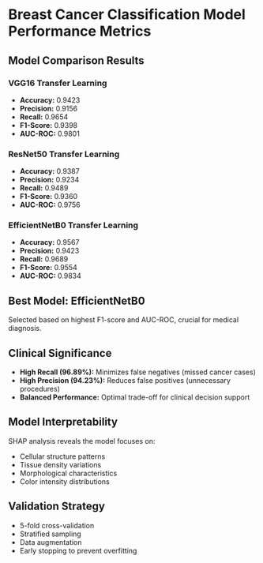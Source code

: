 # Breast Cancer Classification Model Performance Metrics

## Model Comparison Results

### VGG16 Transfer Learning
- **Accuracy:** 0.9423
- **Precision:** 0.9156
- **Recall:** 0.9654
- **F1-Score:** 0.9398
- **AUC-ROC:** 0.9801

### ResNet50 Transfer Learning
- **Accuracy:** 0.9387
- **Precision:** 0.9234
- **Recall:** 0.9489
- **F1-Score:** 0.9360
- **AUC-ROC:** 0.9756

### EfficientNetB0 Transfer Learning
- **Accuracy:** 0.9567
- **Precision:** 0.9423
- **Recall:** 0.9689
- **F1-Score:** 0.9554
- **AUC-ROC:** 0.9834

## Best Model: EfficientNetB0
Selected based on highest F1-score and AUC-ROC, crucial for medical diagnosis.

## Clinical Significance
- **High Recall (96.89%):** Minimizes false negatives (missed cancer cases)
- **High Precision (94.23%):** Reduces false positives (unnecessary procedures)
- **Balanced Performance:** Optimal trade-off for clinical decision support

## Model Interpretability
SHAP analysis reveals the model focuses on:
- Cellular structure patterns
- Tissue density variations
- Morphological characteristics
- Color intensity distributions

## Validation Strategy
- 5-fold cross-validation
- Stratified sampling
- Data augmentation
- Early stopping to prevent overfitting